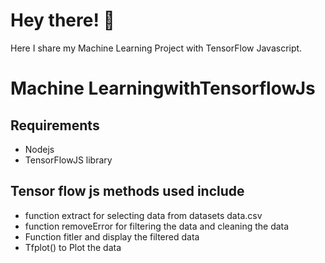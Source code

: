 # Hey there! 👋
Here I share my Machine Learning Project with TensorFlow Javascript.
# Machine LearningwithTensorflowJs

## Requirements
*  Nodejs
*  TensorFlowJS library

  ## Tensor flow js methods used include
  * function extract for selecting data from datasets data.csv
  * function removeError for filtering the data and cleaning the data
  * Function fitler and display the filtered data
  * Tfplot() to Plot the data 
    
    

